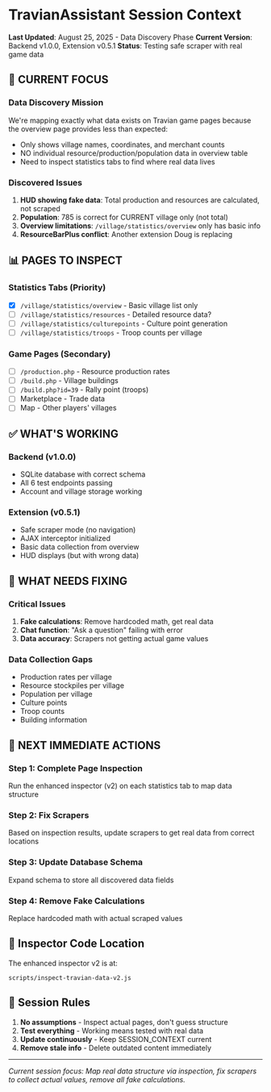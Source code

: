 # TravianAssistant Session Context
**Last Updated**: August 25, 2025 - Data Discovery Phase
**Current Version**: Backend v1.0.0, Extension v0.5.1
**Status**: Testing safe scraper with real game data

## 🎯 CURRENT FOCUS

### Data Discovery Mission
We're mapping exactly what data exists on Travian game pages because the overview page provides less than expected:
- Only shows village names, coordinates, and merchant counts
- NO individual resource/production/population data in overview table
- Need to inspect statistics tabs to find where real data lives

### Discovered Issues
1. **HUD showing fake data**: Total production and resources are calculated, not scraped
2. **Population**: 785 is correct for CURRENT village only (not total)
3. **Overview limitations**: `/village/statistics/overview` only has basic info
4. **ResourceBarPlus conflict**: Another extension Doug is replacing

## 📊 PAGES TO INSPECT

### Statistics Tabs (Priority)
- [x] `/village/statistics/overview` - Basic village list only
- [ ] `/village/statistics/resources` - Detailed resource data?
- [ ] `/village/statistics/culturepoints` - Culture point generation
- [ ] `/village/statistics/troops` - Troop counts per village

### Game Pages (Secondary)
- [ ] `/production.php` - Resource production rates
- [ ] `/build.php` - Village buildings
- [ ] `/build.php?id=39` - Rally point (troops)
- [ ] Marketplace - Trade data
- [ ] Map - Other players' villages

## ✅ WHAT'S WORKING

### Backend (v1.0.0)
- SQLite database with correct schema
- All 6 test endpoints passing
- Account and village storage working

### Extension (v0.5.1) 
- Safe scraper mode (no navigation)
- AJAX interceptor initialized
- Basic data collection from overview
- HUD displays (but with wrong data)

## 🔴 WHAT NEEDS FIXING

### Critical Issues
1. **Fake calculations**: Remove hardcoded math, get real data
2. **Chat function**: "Ask a question" failing with error
3. **Data accuracy**: Scrapers not getting actual game values

### Data Collection Gaps
- Production rates per village
- Resource stockpiles per village  
- Population per village
- Culture points
- Troop counts
- Building information

## 🚀 NEXT IMMEDIATE ACTIONS

### Step 1: Complete Page Inspection
Run the enhanced inspector (v2) on each statistics tab to map data structure

### Step 2: Fix Scrapers
Based on inspection results, update scrapers to get real data from correct locations

### Step 3: Update Database Schema
Expand schema to store all discovered data fields

### Step 4: Remove Fake Calculations
Replace hardcoded math with actual scraped values

## 📝 Inspector Code Location
The enhanced inspector v2 is at:
```
scripts/inspect-travian-data-v2.js
```

## 🔑 Session Rules

1. **No assumptions** - Inspect actual pages, don't guess structure
2. **Test everything** - Working means tested with real data
3. **Update continuously** - Keep SESSION_CONTEXT current
4. **Remove stale info** - Delete outdated content immediately

---

*Current session focus: Map real data structure via inspection, fix scrapers to collect actual values, remove all fake calculations.*
